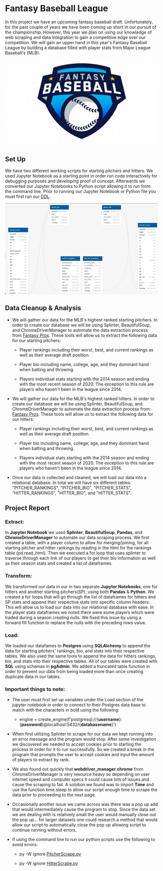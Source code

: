 # Fantasy Baseball League

In this project we have an upcoming fantasy baseball draft. Unfortunately, for the past couple of years we have been coming up short in our pursuit of the championship. However, this year we plan on using our knowledge of web scraping and data integration to gain a competitive edge over our competition. We will gain an upper hand in this year's Fantasy Baseball League by building a database filled with player stats from Major League Baseball's (MLB).

![Fantasy Baseball](Images/Fantasy_Baseball.jpg)

## Set Up

We have two different working scripts for starting pitchers and hitters. We used Jupyter Notebook as a starting point in order run code interactively for debugging purposes and developing proof of concept. Afterwards we converted our Jupyter Notebooks to Python script allowing it to run from the command line. Prior to running our Jupyter Notebook or Python file you must first run our [DDL](SQL/DBL.sql). 

![ERD](Images/MLB.5.jpg)

## Data Cleanup & Analysis

* We will gather our data for the MLB's highest ranked starting pitchers. In order to create our database we will be using Splinter, BeautifulSoup, and ChromeDriverManager to automate the data extraction process from [Fantasy Pros](https://www.fantasypros.com/mlb/rankings/sp.php). These tools will allow us to extract the following data for our starting pitchers:

    * Player rankings including their worst, best, and current rankings as well as their average draft position. 

    * Player bio including name, college, age, and they dominant hand when batting and throwing.

    * Players individual stats starting with the 2014 season and ending with the most recent season of 2020. The exception to this rule are players who haven't been in the league since 2014.

* We will gather our data for the MLB's highest ranked hitters. In order to create our database we will be using Splinter, BeautifulSoup, and ChromeDriverManager to automate the data extraction process from [Fantasy Pros](https://www.fantasypros.com/mlb/rankings/hitters.php). These tools will allow us to extract the following data for our hitters:

    * Player rankings including their worst, best, and current rankings as well as their average draft position. 

    * Player bio including name, college, age, and they dominant hand when batting and throwing.

    * Players individual stats starting with the 2014 season and ending with the most recent season of 2020. The exception to this rule are players who haven't been in the league since 2014.

* Once our data is collected and cleaned, we will load our data into a relational database. In total we will have six different tables: "PITCHER_RANKINGS", "PITCHER_BIO", "PITCHER_STATS", "HITTER_RANKINGS", "HITTER_BIO", and "HITTER_STATS".

## Project Report

### **Extract:**

In **Jupyter Notebook** we used **Splinter**, **BeautifulSoup**, **Pandas**, and **ChromeDriverManager** to automate our data scraping process. We first created a table, with a player column to allow for merging/joining, for all starting pitcher and hitter rankings by reading in the html for the rankings table (pd.read_html). Then we executed a for loop that uses splinter to traverse through each link of our players to get their bio information as well as their season stats and created a list of dataframes. 

### **Transform:**

We transformed our data in our in two separate **Jupyter Notebooks**, one for hitters and another starting pitchers(SP), using both **Pandas** & **Python**. We created a for loops that will go through the list of dataframes for hitters and SP stats and append their respective stats into specific column headers. This will allow us to load our data into our relational database with ease. In the player stats dataframes we noted there were some players which were traded during a season creating nulls. We fixed this issue by using a forward fill function to replace the nulls with the preceding rows value.

### **Load:**

We loaded our datafames to **Postgres** using **SQLAlchemy** to append the data for starting pitchers' rankings, bio, and stats into their respective tables. We also used the same tools to append the data for hitters rankings, bio, and stats into their respective tables. All of our tables were created with **SQL** using schemas in **pgAdmin**. We added a truncated table function in order to prevent our data from being loaded more than once creating duplicate data in our tables. 

### **Important things to note:**

* The user must first set up variables under the Load section of the jupyter notebook in order to connect to their Postgres data base to match with the characters in bold using the following:
    * engine = create_engine(f'postgresql://{**username**}:{**password**}@localhost:5432/{**databasename**}')

* When first utilizing Splinter to scrape for our data we kept running into an error message and the program would stop. After some investigation we discovered we needed to accept cookies prior to  starting the process in order for it to run successfully. So we created a break in the program that prompts the user to accept cookies and input the amount of players to extract by rank. 

* We also found out quickly that **webdriver_manager.chrome** from ChromeDriverManager is very resource heavy so depending on user internet speed and computer specs it could cause lots of issues and cause the scraping to fail. A solution we found was to import **Time** and use the function time.sleep to allow our script enough time to scrape the data prior to proceeding to the next page. 

* Occasionally another issue we came across was there was a pop up add that would intermediately cause the program to stop. Since the data set we are dealing with is relatively small the user would manually close out the pop up... for larger datasets one could research a method that would allow our script to automatically close the pop up allowing script to continue running without errors.  

* If using the command line to run our python scripts use the following to avoid errors:

    * py -W ignore [PitcherScrape.py](PitcherScrape.py)

    * py -W ignore [HitterScrape.py](HitterScrape.py)
